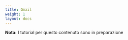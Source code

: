 ```yaml
---
title: Gmail
weight: 1
layout: docs
---
```


<div class="note">
  <strong>Nota:</strong> 
  I tutorial per questo contenuto sono in preparazione
</div>


<script src="https://unpkg.com/@lottiefiles/lottie-player@latest/dist/lottie-player.js"></script>
<lottie-player src="https://assets5.lottiefiles.com/private_files/lf30_ym2HXd.json"  background="transparent"  speed="1"  style="width: 300px; height: 300px;"  loop  autoplay></lottie-player>